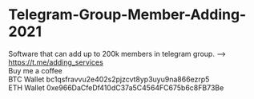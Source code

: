 # Telegram-Group-Member-Adding-2021
Software that can add up to 200k members in telegram group.  --> https://t.me/adding_services  
Buy me a coffee  
BTC Wallet bc1qsfravvu2e402s2pjzcvt8yp3uyu9na866ezrp5  
ETH Wallet 0xe966DaCfeDf410dC37a5C4564FC675b6c8FB73Be
